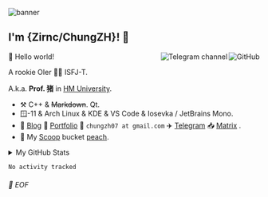 ![banner](https://user-images.githubusercontent.com/42088872/95290058-f13b9180-089e-11eb-94e3-a44a5a1172c3.jpg)

## I'm {Zirnc/ChungZH}! :wave:

<a href="https://github.com/ChungZH"><img align="right" alt="GitHub" src="https://img.shields.io/badge/dynamic/json?logo=github&label=GitHub+Followers&labelColor=282c34&color=181717&query=%24.data.totalSubs&url=https%3A%2F%2Fapi.spencerwoo.com%2Fsubstats%2F%3Fsource%3Dgithub%26queryKey%3DChungZH&longCache=true"/></a>

<a href="https://t.me/skyporker_channel"><img align="right" alt="Telegram channel" src="https://img.shields.io/badge/dynamic/json?logo=telegram&label=%40skyporker_channel&labelColor=282c34&suffix=+members&color=2CA5E0&query=%24.data.totalSubs&url=https%3A%2F%2Fapi.spencerwoo.com%2Fsubstats%2F%3Fsource%3Dtelegram%26queryKey%3Dskyporker_channel&longCache=true"/></a>

🎊 Hello world!

A rookie OIer 🚀🥬 ISFJ-T.

A.k.a. **Prof. 猪** in [HM University](https://github.com/HMUniversity).

<!-- Founder of [Nothing Else / 无他 Lab](https://github.com/NthElse). -->

- :hammer_and_pick: C++ & ~~Markdown~~. Qt.
- 🪟-11 & Arch Linux & KDE & VS Code & Iosevka / JetBrains Mono.
- :memo: [Blog](https://blog.chungzh.cn) :card_index: [Portfolio](https://chungzh.cn) :email: `chungzh07 at gmail.com` :airplane: [Telegram](https://t.me/skyporker_channel) :inbox_tray: [Matrix](https://matrix.to/#/#zirnc-general:matrix.org) .
- :peach: My [Scoop](https://scoop.sh) bucket [peach](https://github.com/ChungZH/peach).

<details>

<summary>My GitHub Stats</summary>

![ChungZH's github stats](https://github-readme-stats.vercel.app/api?username=ChungZH&theme=vue&show_icons=true)

</details>

<!--START_SECTION:waka-->

```txt
No activity tracked
```

<!--END_SECTION:waka-->

###### 💾 EOF
